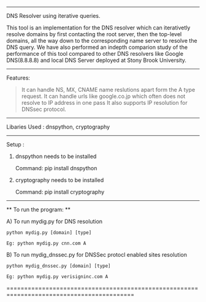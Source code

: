 ---------------------------------------
DNS Resolver using iterative queries.

This tool is an implementation for the DNS resolver which can iterativetly resolve domains by first contacting the root server, then the top-level domains, all the way down to the corresponding name server to resolve the DNS query. We have also performed an indepth comparion study of the performance of this tool compared to other DNS resolvers like Google DNS(8.8.8.8) and local DNS Server deployed at Stony Brook University.

----------
Features:
> It can handle NS, MX, CNAME name reslutions apart form the A type request.
> It can handle urls like google.co.jp which often does not resolve to IP address in one pass
> It also supports IP resolution for DNSsec protocol.

------------------------------


Libaries Used : dnspython, cryptography

--------------------
Setup : 

1. dnspython needs to be installed
    
    Command: pip install dnspython

2. cryptography needs to be installed

    Command: pip install cryptography

-------------------------
** To run the program: **

A) To run mydig.py for DNS resolution

    python mydig.py [domain] [type]

    Eg: python mydig.py cnn.com A

B) To run mydig_dnssec.py for DNSSec protocl enabled sites resolution

    python mydig_dnssec.py [domain] [type]

    Eg: python mydig.py verisigninc.com A

==========================================================================================

